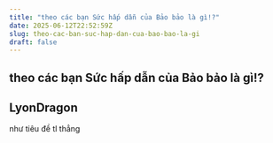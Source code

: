 ```yaml
---
title: "theo các bạn Sức hấp dẫn của Bảo bảo là gì!?"
date: 2025-06-12T22:52:59Z
slug: theo-cac-ban-suc-hap-dan-cua-bao-bao-la-gi
draft: false
---
```


## theo các bạn Sức hấp dẫn của Bảo bảo là gì!?

## LyonDragon

như tiêu đề tl thẳng
